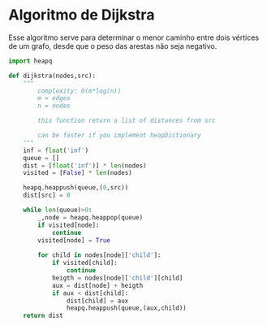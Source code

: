 # Algoritmo de Dijkstra

Esse algoritmo serve para determinar o menor caminho entre dois vértices de um grafo, desde que o peso das arestas
não seja negativo.

```python
import heapq

def dijkstra(nodes,src):
    """
        complexity: O(m*log(n))
        m = edges
        n = nodes

        this function return a list of distances from src

        can be faster if you implement heapDictionary
    """
    inf = float('inf')
    queue = []
    dist = [float('inf')] * len(nodes)
    visited = [False] * len(nodes)

    heapq.heappush(queue,(0,src))
    dist[src] = 0

    while len(queue)>0:
        _,node = heapq.heappop(queue)
        if visited[node]:
            continue
        visited[node] = True
        
        for child in nodes[node]['child']:
            if visited[child]:
                continue
            heigth = nodes[node]['child'][child]
            aux = dist[node] + heigth
            if aux < dist[child]:
                dist[child] = aux
                heapq.heappush(queue,(aux,child))
    return dist
```
